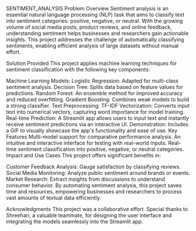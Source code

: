 SENTIMENT_ANALYSIS
Problem Overview
Sentiment analysis is an essential natural language processing (NLP) task that aims to classify text into sentiment categories: positive, negative, or neutral. With the growing volume of social media posts, product reviews, and online feedback, understanding sentiment helps businesses and researchers gain actionable insights. This project addresses the challenge of automatically classifying sentiments, enabling efficient analysis of large datasets without manual effort.

Solution Provided
This project applies machine learning techniques for sentiment classification with the following key components:

Machine Learning Models:
Logistic Regression: Adapted for multi-class sentiment analysis.
Decision Tree: Splits data based on feature values for predictions.
Random Forest: An ensemble method for improved accuracy and reduced overfitting.
Gradient Boosting: Combines weak models to build a strong classifier.
Text Preprocessing:
TF-IDF Vectorization: Converts input text into numerical vectors, capturing word importance for model training.
Real-time Prediction:
A Streamlit app allows users to input text and instantly receive sentiment predictions via an interactive UI.
Demonstration:
Includes a GIF to visually showcase the app's functionality and ease of use.
Key Features
Multi-model support for comparative performance analysis.
An intuitive and interactive interface for testing with real-world inputs.
Real-time sentiment classification into positive, negative, or neutral categories.
Impact and Use Cases
This project offers significant benefits in:

Customer Feedback Analysis: Gauge satisfaction by classifying reviews.
Social Media Monitoring: Analyze public sentiment around brands or events.
Market Research: Extract insights from discussions to understand consumer behavior.
By automating sentiment analysis, this project saves time and resources, empowering businesses and researchers to process vast amounts of textual data efficiently.

Acknowledgments
This project was a collaborative effort. Special thanks to Shreehari, a valuable teammate, for designing the user interface and integrating the models seamlessly into the Streamlit app.
